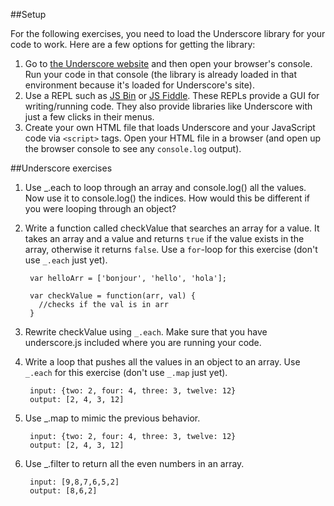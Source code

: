 ##Setup

For the following exercises, you need to load the Underscore library for your code to work. Here are a few options for getting the library:

1. Go to [the Underscore website](http://underscorejs.org/) and then open your browser's console. Run your code in that console (the library is already loaded in that environment because it's loaded for Underscore's site).
2. Use a REPL such as [JS Bin](http://jsbin.com) or [JS Fiddle](http://jsfiddle.net/). These REPLs provide a GUI for writing/running code. They also provide libraries like Underscore with just a few clicks in their menus.
3. Create your own HTML file that loads Underscore and your JavaScript code via `<script>` tags. Open your HTML file in a browser (and open up the browser console to see any `console.log` output).

##Underscore exercises

1. Use _.each to loop through an array and console.log() all the values. Now use it to console.log() the indices. How would this be different if you were looping through an object?

2. Write a function called checkValue that searches an array for a value. It takes an array and a value and returns `true` if the value exists in the array, otherwise it returns `false`. Use a `for`-loop for this exercise (don't use `_.each` just yet).

		var helloArr = ['bonjour', 'hello', 'hola'];
		
		var checkValue = function(arr, val) {
		  //checks if the val is in arr
		}
		
3. Rewrite checkValue using `_.each`. Make sure that you have underscore.js included where you are running your code.

4. Write a loop that pushes all the values in an object to an array. Use `_.each` for this exercise (don't use `_.map` just yet).

		input: {two: 2, four: 4, three: 3, twelve: 12}
		output: [2, 4, 3, 12]

5. Use _.map to mimic the previous behavior. 

		input: {two: 2, four: 4, three: 3, twelve: 12}
		output: [2, 4, 3, 12]
6. Use _.filter to return all the even numbers in an array.

		input: [9,8,7,6,5,2]
		output: [8,6,2]
		
